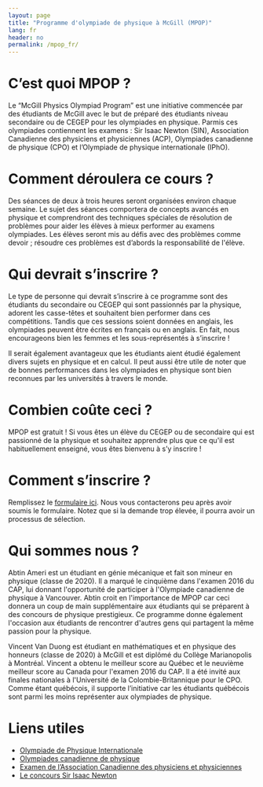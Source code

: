 ```yaml
---
layout: page
title: "Programme d'olympiade de physique à McGill (MPOP)"
lang: fr
header: no
permalink: /mpop_fr/
---
```

# C’est quoi MPOP ?
Le “McGill Physics Olympiad Program” est une initiative commencée par des étudiants de McGill avec le but de préparé des étudiants niveau secondaire ou de CEGEP pour les olympiades en physique.  Parmis ces olympiades contiennent les examens : Sir Isaac Newton (SIN), Association Canadienne des physiciens et physiciennes (ACP), Olympiades canadienne de physique (CPO) et l’Olympiade de physique internationale (IPhO).

# Comment déroulera ce cours ?
Des séances de deux à trois heures seront organisées environ chaque semaine. Le sujet des séances comportera de concepts avancés en physique et comprendront des techniques spéciales de résolution de problèmes pour aider les élèves à mieux performer au examens olympiades. Les élèves seront mis au défis avec des problèmes comme devoir ; résoudre ces problèmes est d’abords la responsabilité de l'élève.

# Qui devrait s’inscrire ?
Le type de personne qui devrait s’inscrire à ce programme sont des étudiants du secondaire ou CEGEP qui sont passionnés par la physique, adorent les casse-têtes et souhaitent bien performer dans ces compétitions. Tandis que ces sessions soient données en anglais, les olympiades peuvent être écrites en français ou en anglais. En fait, nous encourageons bien les femmes et les sous-représentés à s’inscrire !

Il serait également avantageux que les étudiants aient étudié également divers sujets en physique et en calcul. Il peut aussi être utile de noter que de bonnes performances dans les olympiades en physique sont bien reconnues par les universités à travers le monde.

# Combien coûte ceci ?
MPOP est gratuit ! Si vous êtes un élève du CEGEP ou de secondaire qui est passionné de la physique et souhaitez apprendre plus que ce qu'il est habituellement enseigné, vous êtes bienvenu à s’y inscrire !

# Comment s’inscrire ?
Remplissez le [formulaire ici](https://goo.gl/forms/ESjLoWbYVNMlABM12). Nous vous contacterons peu après avoir soumis le formulaire.  Notez que si la demande trop élevée, il pourra avoir un processus de sélection.

# Qui sommes nous ?
Abtin Ameri est un étudiant en génie mécanique et fait son mineur en physique (classe de 2020). Il a marqué le cinquième dans l'examen 2016 du CAP, lui donnant l'opportunité de participer à l'Olympiade canadienne de physique à Vancouver. Abtin croit en l'importance de MPOP car ceci donnera un coup de main supplémentaire aux étudiants qui se préparent à des concours de physique prestigieux. Ce programme donne également l'occasion aux étudiants de rencontrer d'autres gens qui partagent la même passion pour la physique.

Vincent Van Duong est étudiant en mathématiques et en physique des honneurs (classe de 2020) à McGill et est diplômé du Collège Marianopolis à Montréal. Vincent a obtenu le meilleur score au Québec et le neuvième meilleur score au Canada pour l'examen 2016 du CAP. Il a été invité aux finales nationales à l'Université de la Colombie-Britannique pour le CPO.  Comme étant québécois, il supporte l’initiative car les étudiants québécois sont parmi les moins représenter aux olympiades de physique.

# Liens utiles
- [Olympiade de Physique Internationale](http://ipho.org/)
- [Olympiades canadienne de physique](http://cpo.phas.ubc.ca/)
- [Examen de l’Association Canadienne des physiciens et physiciennes](http://outreach.phas.ubc.ca/exams-and-competitions/cap-high-school-prize-exam/)
- [Le concours Sir Isaac Newton](https://uwaterloo.ca/sir-isaac-newton-exam/)
